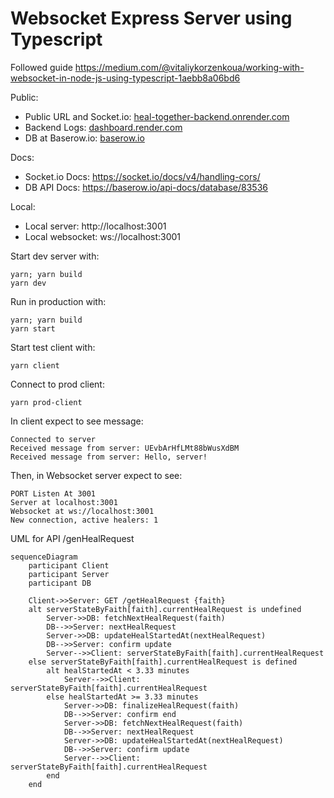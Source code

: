 # Websocket Express Server using Typescript

Followed guide https://medium.com/@vitaliykorzenkoua/working-with-websocket-in-node-js-using-typescript-1aebb8a06bd6

Public:

- Public URL and Socket.io: [heal-together-backend.onrender.com](https://heal-together-backend.onrender.com)
- Backend Logs: [dashboard.render.com](https://dashboard.render.com/web/srv-clpm8map0o1s73ban9q0/logs)
- DB at Baserow.io: [baserow.io](https://baserow.io/database/83536/table/227602/374517)

Docs:

- Socket.io Docs: https://socket.io/docs/v4/handling-cors/
- DB API Docs: https://baserow.io/api-docs/database/83536

Local:

- Local server: http://localhost:3001
- Local websocket: ws://localhost:3001

Start dev server with:

```
yarn; yarn build
yarn dev
```

Run in production with:

```
yarn; yarn build
yarn start
```

Start test client with:

```
yarn client
```

Connect to prod client:

```
yarn prod-client
```

In client expect to see message:

```
Connected to server
Received message from server: UEvbArHfLMt88bWusXdBM
Received message from server: Hello, server!
```

Then, in Websocket server expect to see:

```
PORT Listen At 3001
Server at localhost:3001
Websocket at ws://localhost:3001
New connection, active healers: 1
```

UML for API /genHealRequest

```mermaid
sequenceDiagram
    participant Client
    participant Server
    participant DB

    Client->>Server: GET /getHealRequest {faith}
    alt serverStateByFaith[faith].currentHealRequest is undefined
        Server->>DB: fetchNextHealRequest(faith)
        DB-->>Server: nextHealRequest
        Server->>DB: updateHealStartedAt(nextHealRequest)
        DB-->>Server: confirm update
        Server-->>Client: serverStateByFaith[faith].currentHealRequest
    else serverStateByFaith[faith].currentHealRequest is defined
        alt healStartedAt < 3.33 minutes
            Server-->>Client: serverStateByFaith[faith].currentHealRequest
        else healStartedAt >= 3.33 minutes
            Server->>DB: finalizeHealRequest(faith)
            DB-->>Server: confirm end
            Server->>DB: fetchNextHealRequest(faith)
            DB-->>Server: nextHealRequest
            Server->>DB: updateHealStartedAt(nextHealRequest)
            DB-->>Server: confirm update
            Server-->>Client: serverStateByFaith[faith].currentHealRequest
        end
    end
```
